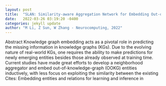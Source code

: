 ```yaml
---
layout: post
title:  "SLAN: Similarity-aware Aggregation Network for Embedding Out-of-Knowledge-Graph Entities"
date:   2022-03-26 03:19:20 -0400
categories: jekyll update
author: "M Li, Z Sun, W Zhang - Neurocomputing, 2022"
---
```

Abstract Knowledge graph embedding acts as a pivotal role in predicting the missing information in knowledge graphs (KGs). Due to the evolving nature of real-world KGs, one requires the ability to make predictions for newly emerging entities besides those already observed at training time. Current studies have made great efforts to develop a neighborhood aggregator and embed out-of-knowledge-graph (OOKG) entities inductively, with less focus on exploiting the similarity between the existing Cites: Embedding entities and relations for learning and inference in
